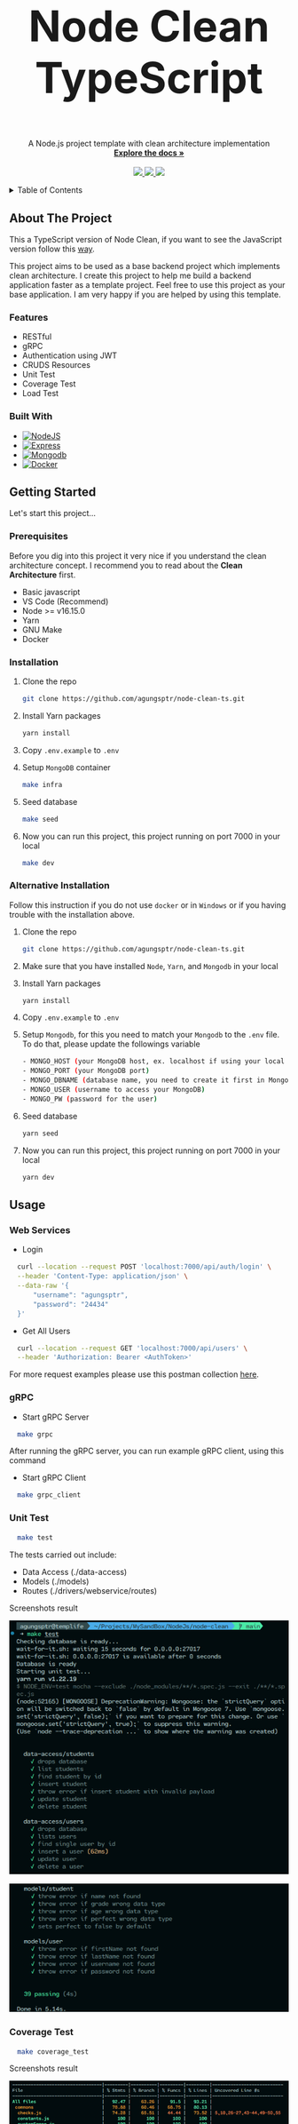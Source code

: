 <br />
<div align="center">
  <h2 align="center" style="font-size:8vw;">Node Clean TypeScript</h2>

  <p align="center">
    A Node.js project template with clean architecture implementation
    <br />
    <a href="https://github.com/agungsptr/node-clean"><strong>Explore the docs »</strong></a>
    <br />
    <br />
    <a href="https://github.com/agungsptr/node-clean/stargazers">
      <img src="https://img.shields.io/github/stars/agungsptr/node-clean-ts.svg">
    </a>
    <a href="https://github.com/agungsptr/node-clean/network">
      <img src="https://img.shields.io/github/forks/agungsptr/node-clean-ts.svg?color=blue">
    </a>
    <a href="https://github.com/agungsptr/node-clean/network">
      <img src="https://img.shields.io/github/contributors/agungsptr/node-clean-ts.svg?color=blue">
    </a>
  </p>
</div>

<details>
  <summary>Table of Contents</summary>
  <ol>
    <li>
      <a href="#about-the-project">About The Project</a>
      <ul>
        <li><a href="#feature">Feature</a></li>
        <li><a href="#built-with">Built With</a></li>
      </ul>
    </li>
    <li>
      <a href="#getting-started">Getting Started</a>
      <ul>
        <li><a href="#prerequisites">Prerequisites</a></li>
        <li><a href="#installation">Installation</a></li>
        <li><a href="#alternative-installation">Alternative Installation</a></li>
      </ul>
    </li>
    <li>
      <a href="#usage">Usage</a>
      <ul>
        <li><a href="#web-services">Web Services</a></li>
        <li><a href="#grpc">gRPC</a></li>
        <li><a href="#unit-test">Unit Test</a></li>
        <li><a href="#coverage-test">Coverage Test</a></li>
      </ul>
    </li>
    <li><a href="#contributing">Contributing</a></li>
    <li><a href="#license">License</a></li>
    <li><a href="#contact">Contact</a></li>
    <li><a href="#acknowledgments">Acknowledgments</a></li>
    <li><a href="#support-me">Support Me</a></li>
  </ol>
</details>

## About The Project
This a TypeScript version of Node Clean, if you want to see the JavaScript version follow this [way](https://github.com/agungsptr/node-clean).


This project aims to be used as a base backend project which implements clean architecture.
I create this project to help me build a backend application faster as a template project.
Feel free to use this project as your base application.
I am very happy if you are helped by using this template.

### Features

* RESTful
* gRPC
* Authentication using JWT
* CRUDS Resources
* Unit Test
* Coverage Test
* Load Test

### Built With

* [![NodeJS](https://img.shields.io/badge/node.js-6DA55F?style=for-the-badge&logo=node.js&logoColor=white)](https://nodejs.dev)
* [![Express](https://img.shields.io/badge/Express.js-404D59?style=for-the-badge&logo=express)](https://expressjs.com)
* [![Mongodb](https://img.shields.io/badge/MongoDB-4EA94B?style=for-the-badge&logo=mongodb&logoColor=white)](https://www.mongodb.com)
* [![Docker](https://img.shields.io/badge/docker-%230db7ed.svg?style=for-the-badge&logo=docker&logoColor=white)](https://www.docker.com)

## Getting Started

Let's start this project...

### Prerequisites

Before you dig into this project it very nice if you understand the clean architecture concept. I recommend you to read about the **Clean Architecture** first.

* Basic javascript
* VS Code (Recommend)
* Node >= v16.15.0
* Yarn
* GNU Make
* Docker

### Installation

1. Clone the repo

   ```sh
   git clone https://github.com/agungsptr/node-clean-ts.git
   ```

2. Install Yarn packages

   ```sh
   yarn install
   ```

3. Copy `.env.example` to `.env`

4. Setup `MongoDB` container

   ```sh
   make infra
   ```

5. Seed database

   ```sh
   make seed
   ```

6. Now you can run this project, this project running on port 7000 in your local

   ```sh
   make dev
   ```

### Alternative Installation

Follow this instruction if you do not use `docker` or in `Windows` or if you having trouble with the installation above.

1. Clone the repo

   ```sh
   git clone https://github.com/agungsptr/node-clean-ts.git
   ```

2. Make sure that you have installed `Node`, `Yarn`, and `Mongodb` in your local

3. Install Yarn packages

   ```sh
   yarn install
   ```

4. Copy `.env.example` to `.env`

5. Setup `Mongodb`, for this you need to match your `Mongodb` to the `.env` file. To do that, please update the followings variable

   ```sh
   - MONGO_HOST (your MongoDB host, ex. localhost if using your local machine)
   - MONGO_PORT (your MongoDB port)
   - MONGO_DBNAME (database name, you need to create it first in MongoDB)
   - MONGO_USER (username to access your MongoDB)
   - MONGO_PW (password for the user)
   ```

6. Seed database

   ```sh
   yarn seed
   ```

7. Now you can run this project, this project running on port 7000 in your local

   ```sh
   yarn dev
   ```

## Usage

### Web Services

* Login

```sh
  curl --location --request POST 'localhost:7000/api/auth/login' \
  --header 'Content-Type: application/json' \
  --data-raw '{
      "username": "agungsptr",
      "password": "24434"
  }'
```

* Get All Users

```sh
  curl --location --request GET 'localhost:7000/api/users' \
  --header 'Authorization: Bearer <AuthToken>'
```

For more request examples please use this postman collection [here](./NodeClean.postman_collection.json).

### gRPC

* Start gRPC Server

```sh
  make grpc
```

After running the gRPC server, you can run example gRPC client, using this command

* Start gRPC Client

```sh
  make grpc_client
```

### Unit Test

```sh
  make test
```

The tests carried out include:

* Data Access (./data-access)
* Models (./models)
* Routes (./drivers/webservice/routes)

Screenshots result

![Unit Test 1](.github/resources/images/unit-test1.png)

![Unit Test 2](.github/resources/images/unit-test2.png)

### Coverage Test

```sh
  make coverage_test
```

Screenshots result

![Coverage Test](.github/resources/images/coverage-test.png)

### Load Test

```sh
  make load_test
```

After you run load test command above you can see the test result in graphic, for that please open html file in `test/output/report.html`.

Screenshots result

![Load Test 1](.github/resources/images/load-test1.png)

![Load Test 2](.github/resources/images/load-test2.png)

### Available Make Commands

Infrastructure commands

* Run only db container

  ```sh
  make infra
  ```

* Build image

  ```sh
  make build
  ```

* Run all container including db and app

  ```sh
  make compose-up
  ```

* Stop all containers

  ```sh
  make compose-down
  ```

* Auto command, to build image and run all containers

  ```sh
  make auto
  ```

* Check db is ready

  ```sh
  make wait-db
  ```

* Check app is ready

  ```sh
  make wait-app
  ```

Application commands

* Run webservice

  ```sh
  make start
  ```

* Run webservice in dev mode, it will automatically restart app if there are ane changes.

  ```sh
  make dev
  ```

* Run gRPC

  ```sh
  make grpc
  ```

* Run example gRPC client

  ```sh
  make grpc_client
  ```

Database commands

* Seeding database

  ```sh
  make seed
  ```

Testing commands

* Unit testing

  ```sh
  make test
  ```

* Coverage testing

  ```sh
  make coverage_test
  ```

* Load testing, to testing the app performace

  ```sh
  make load_test
  ```

## Contributing

Contributions are what make the open-source community such an amazing place to learn, inspire, and create. Any contributions you make are **greatly appreciated**.

If you have a suggestion that would make this better, please fork the repo and create a pull request. You can also simply open an issue with the tag "enhancement".
Don't forget to give the project a star! Thanks again!

1. Fork the Project
2. Create your Feature Branch ( `git checkout -b feature/magic` )
3. Commit your Changes ( `git commit -m 'feature/magic: Add some magic'` )
4. Push to the Branch ( `git push origin feature/magic` )
5. Open a Pull Request

## License

Distributed under the MIT License. See [LICENSE](./LICENSE) for more information.

## Contact

Agung Saputra - agung.e.sptr@gmail.com

Project Link: [here](https://github.com/agungsptr/node-clean-ts)

## Acknowledgments

Resources that help me to build this project.

* [Clean Architecture Node.js - Build a REST API](https://mannhowie.com/clean-architecture-node)
* [Clean Architecture in ExpressJS Applications (NodeJS)](https://merlino.agency/blog/clean-architecture-in-express-js-applications)
* [JavaScript dependency injection in Node – friend or foe?](https://tsh.io/blog/dependency-injection-in-node-js)
* [Patterns — Generic Repository with Typescript and Node.js](https://medium.com/@erickwendel/generic-repository-with-typescript-and-node-js-731c10a1b98e)
* [Express.js](https://expressjs.com)
* [MongoDB Documentation](https://www.mongodb.com/docs)
* [Mongoose Documentation](https://mongoosejs.com/docs)
* [gRPC Intoduction](https://grpc.io/docs/what-is-grpc/introduction)
* [gRPC Node Quick Start](https://grpc.io/docs/languages/node/quickstart)
* [Understanding Protocol Buffers](https://betterprogramming.pub/understanding-protocol-buffers-43c5bced0d47)
* [Official TypeScrip Doc](https://www.typescriptlang.org/docs)
* [Learn Typescript at freecodecamp](https://www.youtube.com/watch?v=30LWjhZzg50)

## Support Me

[!["Buy Me A Coffee"](https://www.buymeacoffee.com/assets/img/custom_images/orange_img.png)](https://www.buymeacoffee.com/agungsptr)
<a href="https://trakteer.id/agungesptr/tip" target="_blank"><img id="wse-buttons-preview" src="https://cdn.trakteer.id/images/embed/trbtn-red-1.png" height="40" style="border:0px;height:40px;" alt="Trakteer Saya"></a>

